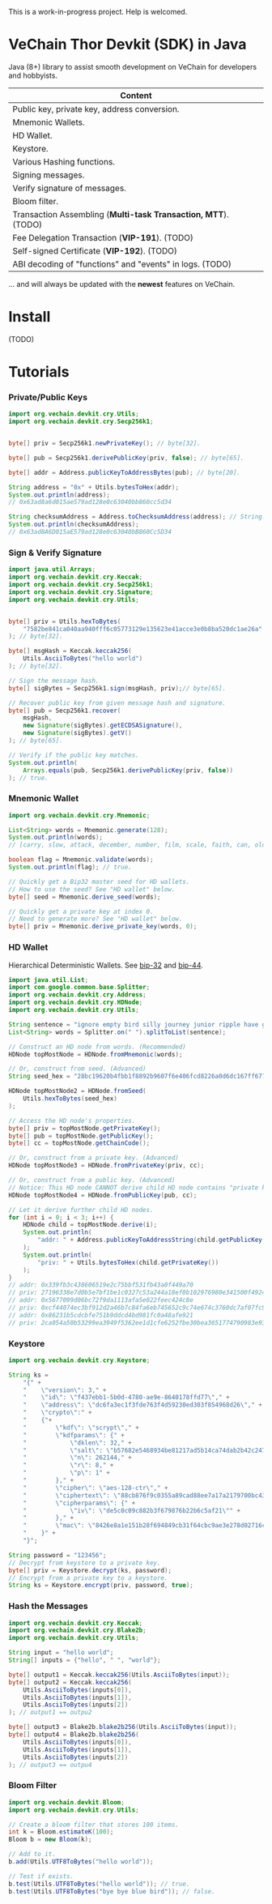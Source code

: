 This is a work-in-progress project. Help is welcomed.

# VeChain Thor Devkit (SDK) in Java

Java (8+) library to assist smooth development on VeChain for developers and hobbyists.

|                             Content                              |
| ---------------------------------------------------------------- |
| Public key, private key, address conversion.                     |
| Mnemonic Wallets.                                                |
| HD Wallet.                                                       |
| Keystore.                                                        |
| Various Hashing functions.                                       |
| Signing messages.                                                |
| Verify signature of messages.                                    |
| Bloom filter.                                                    |
| Transaction Assembling (**Multi-task Transaction, MTT**). (TODO) |
| Fee Delegation Transaction (**VIP-191**). (TODO)                 |
| Self-signed Certificate (**VIP-192**). (TODO)                    |
| ABI decoding of "functions" and "events" in logs. (TODO)         |

... and will always be updated with the **newest** features on VeChain.

# Install
(TODO)

# Tutorials

### Private/Public Keys
```java
import org.vechain.devkit.cry.Utils;
import org.vechain.devkit.cry.Secp256k1;


byte[] priv = Secp256k1.newPrivateKey(); // byte[32].

byte[] pub = Secp256k1.derivePublicKey(priv, false); // byte[65].

byte[] addr = Address.publicKeyToAddressBytes(pub); // byte[20].

String address = "0x" + Utils.bytesToHex(addr);
System.out.println(address);
// 0x63ad8a6d015ae579ad128e0c63040bb860cc5d34

String checksumAddress = Address.toChecksumAddress(address); // String.
System.out.println(checksumAddress);
// 0x63ad8A6D015aE579ad128e0c63040bB860Cc5D34
```

### Sign & Verify Signature

```java
import java.util.Arrays;
import org.vechain.devkit.cry.Keccak;
import org.vechain.devkit.cry.Secp256k1;
import org.vechain.devkit.cry.Signature;
import org.vechain.devkit.cry.Utils;


byte[] priv = Utils.hexToBytes(
    "7582be841ca040aa940fff6c05773129e135623e41acce3e0b8ba520dc1ae26a"
); // byte[32].

byte[] msgHash = Keccak.keccak256(
    Utils.AsciiToBytes("hello world")
); // byte[32].

// Sign the message hash.
byte[] sigBytes = Secp256k1.sign(msgHash, priv);// byte[65].

// Recover public key from given message hash and signature.
byte[] pub = Secp256k1.recover(
    msgHash,
    new Signature(sigBytes).getECDSASignature(),
    new Signature(sigBytes).getV()
); // byte[65].

// Verify if the public key matches.
System.out.println(
    Arrays.equals(pub, Secp256k1.derivePublicKey(priv, false))
); // true.
```

### Mnemonic Wallet

```java
import org.vechain.devkit.cry.Mnemonic;

List<String> words = Mnemonic.generate(128);
System.out.println(words);
// [carry, slow, attack, december, number, film, scale, faith, can, old, cage, expose]

boolean flag = Mnemonic.validate(words);
System.out.println(flag); // true.

// Quickly get a Bip32 master seed for HD wallets.
// How to use the seed? See "HD wallet" below.
byte[] seed = Mnemonic.derive_seed(words);

// Quickly get a private key at index 0.
// Need to generate more? See "HD wallet" below.
byte[] priv = Mnemonic.derive_private_key(words, 0);
```

### HD Wallet

Hierarchical Deterministic Wallets. 
See [bip-32](https://github.com/bitcoin/bips/blob/master/bip-0032.mediawiki) 
and [bip-44](https://github.com/bitcoin/bips/blob/master/bip-0044.mediawiki).

```java
import java.util.List;
import com.google.common.base.Splitter;
import org.vechain.devkit.cry.Address;
import org.vechain.devkit.cry.HDNode;
import org.vechain.devkit.cry.Utils;

String sentence = "ignore empty bird silly journey junior ripple have guard waste between tenant";
List<String> words = Splitter.on(" ").splitToList(sentence);

// Construct an HD node from words. (Recommended)
HDNode topMostNode = HDNode.fromMnemonic(words);

// Or, construct from seed. (Advanced)
String seed_hex = "28bc19620b4fbb1f8892b9607f6e406fcd8226a0d6dc167ff677d122a1a64ef936101a644e6b447fd495677f68215d8522c893100d9010668614a68b3c7bb49f";

HDNode topMostNode2 = HDNode.fromSeed(
    Utils.hexToBytes(seed_hex)
);

// Access the HD node's properties.
byte[] priv = topMostNode.getPrivateKey();
byte[] pub = topMostNode.getPublicKey();
byte[] cc = topMostNode.getChainCode();

// Or, construct from a private key. (Advanced)
HDNode topMostNode3 = HDNode.fromPrivateKey(priv, cc);

// Or, construct from a public key. (Advanced)
// Notice: This HD node CANNOT derive child HD node contains "private key".
HDNode topMostNode4 = HDNode.fromPublicKey(pub, cc);

// Let it derive further child HD nodes.
for (int i = 0; i < 3; i++) {
    HDNode child = topMostNode.derive(i);
    System.out.println(
        "addr: " + Address.publicKeyToAddressString(child.getPublicKey())
    );
    System.out.println(
        "priv: " + Utils.bytesToHex(child.getPrivateKey())
    );
}
// addr: 0x339fb3c438606519e2c75bbf531fb43a0f449a70
// priv: 27196338e7d0b5e7bf1be1c0327c53a244a18ef0b102976980e341500f492425
// addr: 0x5677099d06bc72f9da1113afa5e022feec424c8e
// priv: 0xcf44074ec3bf912d2a46b7c84fa6eb745652c9c74e674c3760dc7af07fc98b62
// addr: 0x86231b5cdcbfe751b9ddcd4bd981fc0a48afe921
// priv: 2ca054a50b53299ea3949f5362ee1d1cfe6252fbe30bea3651774790983e9348
```

### Keystore

```java
import org.vechain.devkit.cry.Keystore;

String ks =
    "{" +
    "    \"version\": 3," +
    "    \"id\": \"f437ebb1-5b0d-4780-ae9e-8640178ffd77\"," +
    "    \"address\": \"dc6fa3ec1f3fde763f4d59230ed303f854968d26\"," +
    "    \"crypto\":" +
    "    {"+
    "        \"kdf\": \"scrypt\"," +
    "        \"kdfparams\": {" +
    "            \"dklen\": 32," +
    "            \"salt\": \"b57682e5468934be81217ad5b14ca74dab2b42c2476864592c9f3b370c09460a\"," +
    "            \"n\": 262144," +
    "            \"r\": 8," +
    "            \"p\": 1" +
    "        }," +
    "        \"cipher\": \"aes-128-ctr\"," +
    "        \"ciphertext\": \"88cb876f9c0355a89cad88ee7a17a2179700bc4306eaf78fa67320efbb4c7e31\"," +
    "        \"cipherparams\": {" +
    "            \"iv\": \"de5c0c09c882b3f679876b22b6c5af21\"" +
    "        }," +
    "        \"mac\": \"8426e8a1e151b28f694849cb31f64cbc9ae3e278d02716cf5b61d7ddd3f6e728\"" + 
    "    }" +
    "}";

String password = "123456";
// Decrypt from keystore to a private key.
byte[] priv = Keystore.decrypt(ks, password);
// Encrypt from a private key to a keystore.
String ks = Keystore.encrypt(priv, password, true);
```

### Hash the Messages
```java
import org.vechain.devkit.cry.Keccak;
import org.vechain.devkit.cry.Blake2b;
import org.vechain.devkit.cry.Utils;

String input = "hello world";
String[] inputs = {"hello", " ", "world"};

byte[] output1 = Keccak.keccak256(Utils.AsciiToBytes(input));
byte[] output2 = Keccak.keccak256(
    Utils.AsciiToBytes(inputs[0]),
    Utils.AsciiToBytes(inputs[1]),
    Utils.AsciiToBytes(inputs[2])
); // output1 == outpu2

byte[] output3 = Blake2b.blake2b256(Utils.AsciiToBytes(input));
byte[] output4 = Blake2b.blake2b256(
    Utils.AsciiToBytes(inputs[0]),
    Utils.AsciiToBytes(inputs[1]),
    Utils.AsciiToBytes(inputs[2])
); // output3 == outpu4
```

### Bloom Filter

```java
import org.vechain.devkit.Bloom;
import org.vechain.devkit.cry.Utils;

// Create a bloom filter that stores 100 items.
int k = Bloom.estimateK(100);
Bloom b = new Bloom(k);

// Add to it.
b.add(Utils.UTF8ToBytes("hello world"));

// Test if exists.
b.test(Utils.UTF8ToBytes("hello world")); // true.
b.test(Utils.UTF8ToBytes("bye bye blue bird")); // false.
```